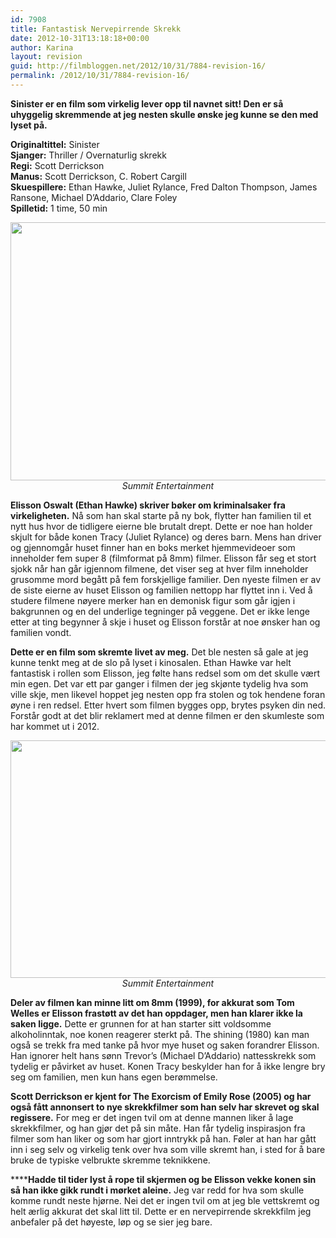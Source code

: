 ```yaml
---
id: 7908
title: Fantastisk Nervepirrende Skrekk
date: 2012-10-31T13:18:18+00:00
author: Karina
layout: revision
guid: http://filmbloggen.net/2012/10/31/7884-revision-16/
permalink: /2012/10/31/7884-revision-16/
---
```

**Sinister er en film som virkelig lever opp til navnet sitt! Den er så uhyggelig skremmende at jeg nesten skulle ønske jeg kunne se den med lyset på.** 

**Originaltittel:** Sinister  
**Sjanger:** Thriller / Overnaturlig skrekk  
**Regi:** Scott Derrickson  
**Manus:** Scott Derrickson, C. Robert Cargill  
**Skuespillere:** Ethan Hawke, Juliet Rylance, Fred Dalton Thompson, James Ransone, Michael D’Addario, Clare Foley  
**Spilletid:** 1 time, 50 min

<p style="text-align: center">
  <a href="http://filmbloggen.net/2012/10/31/fantastisk-nervepirrende-skrekk-2/sinister-bilde-02/" rel="attachment wp-att-7886"><img class="aligncenter size-large wp-image-7886" src="http://filmbloggen.net/wp-content/uploads//2012/10/sinister-bilde-02-620x413.jpg" alt="" width="620" height="413" /></a><em>Summit Entertainment</em>
</p>

**Elisson Oswalt (Ethan Hawke) skriver bøker om kriminalsaker fra virkeligheten.** Nå som han skal starte på ny bok, flytter han familien til et nytt hus hvor de tidligere eierne ble brutalt drept. Dette er noe han holder skjult for både konen Tracy (Juliet Rylance) og deres barn. Mens han driver og gjennomgår huset finner han en boks merket hjemmevideoer som inneholder fem super 8 (filmformat på 8mm) filmer. Elisson får seg et stort sjokk når han går igjennom filmene, det viser seg at hver film inneholder grusomme mord begått på fem forskjellige familier. Den nyeste filmen er av de siste eierne av huset Elisson og familien nettopp har flyttet inn i. Ved å studere filmene nøyere merker han en demonisk figur som går igjen i bakgrunnen og en del underlige tegninger på veggene. Det er ikke lenge etter at ting begynner å skje i huset og Elisson forstår at noe ønsker han og familien vondt.

**Dette er en film som skremte livet av meg.** Det ble nesten så gale at jeg kunne tenkt meg at de slo på lyset i kinosalen. Ethan Hawke var helt fantastisk i rollen som Elisson, jeg følte hans redsel som om det skulle vært min egen. Det var ett par ganger i filmen der jeg skjønte tydelig hva som ville skje, men likevel hoppet jeg nesten opp fra stolen og tok hendene foran øyne i ren redsel. Etter hvert som filmen bygges opp, brytes psyken din ned. Forstår godt at det blir reklamert med at denne filmen er den skumleste som har kommet ut i 2012.

<p style="text-align: center">
  <a href="http://filmbloggen.net/2012/10/31/fantastisk-nervepirrende-skrekk-2/sinister-bilde-01/" rel="attachment wp-att-7888"><img class="aligncenter size-full wp-image-7888" src="http://filmbloggen.net/wp-content/uploads//2012/10/sinister-bilde-01.jpg" alt="" width="615" height="380" /></a><em>Summit Entertainment</em>
</p>

**Deler av filmen kan minne litt om 8mm (1999), for akkurat som Tom Welles er Elisson frastøtt av det han oppdager, men han klarer ikke la saken ligge.** Dette er grunnen for at han starter sitt voldsomme alkoholinntak, noe konen reagerer sterkt på. The shining (1980) kan man også se trekk fra med tanke på hvor mye huset og saken forandrer Elisson. Han ignorer helt hans sønn Trevor’s (Michael D’Addario) nattesskrekk som tydelig er påvirket av huset. Konen Tracy beskylder han for å ikke lengre bry seg om familien, men kun hans egen berømmelse.

**Scott Derrickson er kjent for The Exorcism of Emily Rose (2005) og har også fått annonsert to nye skrekkfilmer som han selv har skrevet og skal regissere.** For meg er det ingen tvil om at denne mannen liker å lage skrekkfilmer, og han gjør det på sin måte. Han får tydelig inspirasjon fra filmer som han liker og som har gjort inntrykk på han. Føler at han har gått inn i seg selv og virkelig tenk over hva som ville skremt han, i sted for å bare bruke de typiske velbrukte skremme teknikkene.

******Hadde til tider lyst å rope til skjermen og be Elisson vekke konen sin så han ikke gikk rundt i mørket aleine.** Jeg var redd for hva som skulle komme rundt neste hjørne. Nei det er ingen tvil om at jeg ble vettskremt og helt ærlig akkurat det skal litt til. Dette er en nervepirrende skrekkfilm jeg anbefaler på det høyeste, løp og se sier jeg bare.

<div class="video-shortcode">
</div>